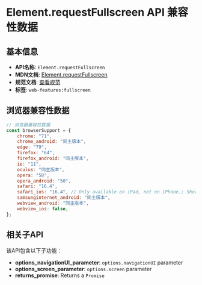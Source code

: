 # Element.requestFullscreen API 兼容性数据

## 基本信息

- **API名称**: `Element.requestFullscreen`
- **MDN文档**: [Element.requestFullscreen](https://developer.mozilla.org/docs/Web/API/Element/requestFullscreen)
- **规范文档**: [查看规范](https://fullscreen.spec.whatwg.org/#ref-for-dom-element-requestfullscreen①)
- **标签**: `web-features:fullscreen`

## 浏览器兼容性数据

```javascript
// 浏览器兼容性数据
const browserSupport = {
    chrome: "71",
    chrome_android: "同主版本",
    edge: "79",
    firefox: "64",
    firefox_android: "同主版本",
    ie: "11",
    oculus: "同主版本",
    opera: "58",
    opera_android: "50",
    safari: "16.4",
    safari_ios: "16.4", // Only available on iPad, not on iPhone.; Shows an overlay button which can not be disabled. Swiping d...,
    samsunginternet_android: "同主版本",
    webview_android: "同主版本",
    webview_ios: false,
};

```

## 相关子API

该API包含以下子功能：

- **options_navigationUI_parameter**: `options.navigationUI` parameter
- **options_screen_parameter**: `options.screen` parameter
- **returns_promise**: Returns a `Promise`

